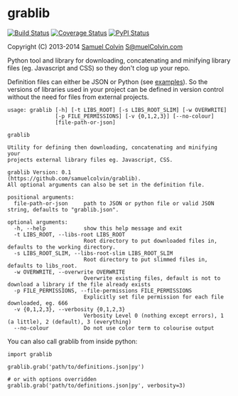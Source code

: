 grablib
=======

[![Build Status](https://travis-ci.org/samuelcolvin/grablib.svg?branch=master)](https://travis-ci.org/samuelcolvin/grablib)
[![Coverage Status](https://coveralls.io/repos/samuelcolvin/grablib/badge.svg?branch=master)](https://coveralls.io/r/samuelcolvin/grablib?branch=master)
[![PyPI Status](https://img.shields.io/pypi/v/grablib.svg?style=flat)](https://pypi.python.org/pypi/grablib)

Copyright (C) 2013-2014 [Samuel Colvin](http://www.scolvin.com) <S@muelColvin.com>

Python tool and library for downloading, concatenating and minifying library files (eg. Javascript and CSS) 
so they don't clog up your repo.

Definition files can either be JSON or Python (see [examples](examples)). So the versions of libraries used in your 
project can be defined in version control without the need for files from external projects.

    usage: grablib [-h] [-t LIBS_ROOT] [-s LIBS_ROOT_SLIM] [-w OVERWRITE]
                   [-p FILE_PERMISSIONS] [-v {0,1,2,3}] [--no-colour]
                   [file-path-or-json]
    
    grablib
    
    Utility for defining then downloading, concatenating and minifying your
    projects external library files eg. Javascript, CSS.
    
    grablib Version: 0.1
    (https://github.com/samuelcolvin/grablib).
    All optional arguments can also be set in the definition file.
    
    positional arguments:
      file-path-or-json     path to JSON or python file or valid JSON string, defaults to "grablib.json".
    
    optional arguments:
      -h, --help            show this help message and exit
      -t LIBS_ROOT, --libs-root LIBS_ROOT
                            Root directory to put downloaded files in, defaults to the working directory.
      -s LIBS_ROOT_SLIM, --libs-root-slim LIBS_ROOT_SLIM
                            Root directory to put slimmed files in, defaults to libs_root.
      -w OVERWRITE, --overwrite OVERWRITE
                            Overwrite existing files, default is not to download a library if the file already exists
      -p FILE_PERMISSIONS, --file-permissions FILE_PERMISSIONS
                            Explicitly set file permission for each file downloaded, eg. 666
      -v {0,1,2,3}, --verbosity {0,1,2,3}
                            Verbosity Level 0 (nothing except errors), 1 (a little), 2 (default), 3 (everything)
      --no-colour           Do not use color term to colourise output

You can also call grablib from inside python:

    import grablib
    
    grablib.grab('path/to/definitions.json|py')

    # or with options overridden
    grablib.grab('path/to/definitions.json|py', verbosity=3)
